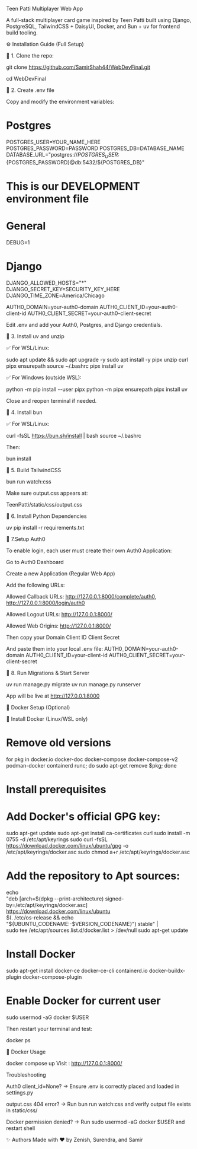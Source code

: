 Teen Patti Multiplayer Web App

A full-stack multiplayer card game inspired by Teen Patti built using Django, PostgreSQL, TailwindCSS + DaisyUI, Docker, and Bun + uv for frontend build tooling.

⚙️ Installation Guide (Full Setup)

🔹 1. Clone the repo:

git clone https://github.com/SamirShah44/WebDevFinal.git

cd WebDevFinal

🔹 2. Create .env file

Copy and modify the environment variables:


# Postgres
POSTGRES_USER=YOUR_NAME_HERE
POSTGRES_PASSWORD=PASSWORD
POSTGRES_DB=DATABASE_NAME
DATABASE_URL="postgres://${POSTGRES_USER}:${POSTGRES_PASSWORD}@db:5432/${POSTGRES_DB}"

# This is our DEVELOPMENT environment file

# General
DEBUG=1

# Django
DJANGO_ALLOWED_HOSTS="*"
DJANGO_SECRET_KEY=SECURITY_KEY_HERE
DJANGO_TIME_ZONE=America/Chicago

AUTH0_DOMAIN=your-auth0-domain
AUTH0_CLIENT_ID=your-auth0-client-id
AUTH0_CLIENT_SECRET=your-auth0-client-secret

Edit .env and add your Auth0, Postgres, and Django credentials.

🔹 3. Install uv and unzip

✅ For WSL/Linux:

sudo apt update && sudo apt upgrade -y
sudo apt install -y pipx unzip curl
pipx ensurepath
source ~/.bashrc
pipx install uv

✅ For Windows (outside WSL):

python -m pip install --user pipx
python -m pipx ensurepath
pipx install uv

Close and reopen terminal if needed.

🔹 4. Install bun

✅ For WSL/Linux:

curl -fsSL https://bun.sh/install | bash
source ~/.bashrc

Then:

bun install

🔹 5. Build TailwindCSS

bun run watch:css

Make sure output.css appears at:

TeenPatti/static/css/output.css

🔹 6. Install Python Dependencies

uv pip install -r requirements.txt

🔹 7.Setup Auth0

To enable login, each user must create their own Auth0 Application:

Go to Auth0 Dashboard

Create a new Application (Regular Web App)

Add the following URLs:

Allowed Callback URLs:
http://127.0.0.1:8000/complete/auth0,
http://127.0.0.1:8000/login/auth0

Allowed Logout URLs:
http://127.0.0.1:8000/

Allowed Web Origins:
http://127.0.0.1:8000/

Then copy your
Domain
Client ID
Client Secret

And paste them into your local .env file:
AUTH0_DOMAIN=your-auth0-domain
AUTH0_CLIENT_ID=your-client-id
AUTH0_CLIENT_SECRET=your-client-secret

🔹 8. Run Migrations & Start Server

uv run manage.py migrate
uv run manage.py runserver

App will be live at http://127.0.0.1:8000

🐳 Docker Setup (Optional)

🔹 Install Docker (Linux/WSL only)

# Remove old versions
for pkg in docker.io docker-doc docker-compose docker-compose-v2 podman-docker containerd runc; do sudo apt-get remove $pkg; done


# Install prerequisites
# Add Docker's official GPG key:
sudo apt-get update
sudo apt-get install ca-certificates curl
sudo install -m 0755 -d /etc/apt/keyrings
sudo curl -fsSL https://download.docker.com/linux/ubuntu/gpg -o /etc/apt/keyrings/docker.asc
sudo chmod a+r /etc/apt/keyrings/docker.asc

# Add the repository to Apt sources:
echo \
  "deb [arch=$(dpkg --print-architecture) signed-by=/etc/apt/keyrings/docker.asc] https://download.docker.com/linux/ubuntu \
  $(. /etc/os-release && echo "${UBUNTU_CODENAME:-$VERSION_CODENAME}") stable" | \
  sudo tee /etc/apt/sources.list.d/docker.list > /dev/null
sudo apt-get update

# Install Docker
sudo apt-get install docker-ce docker-ce-cli containerd.io docker-buildx-plugin docker-compose-plugin

# Enable Docker for current user
sudo usermod -aG docker $USER

Then restart your terminal and test:

docker ps

🔹 Docker Usage

docker compose up 
Visit : http://127.0.0.1:8000/

Troubleshooting

Auth0 client_id=None?
→ Ensure .env is correctly placed and loaded in settings.py

output.css 404 error?
→ Run bun run watch:css and verify output file exists in static/css/

Docker permission denied?
→ Run sudo usermod -aG docker $USER and restart shell

✨ Authors
Made with ❤️ by Zenish, Surendra, and Samir
